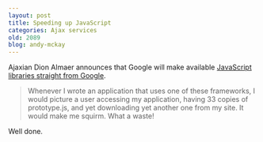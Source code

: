 ```yaml
---
layout: post
title: Speeding up JavaScript
categories: Ajax services
old: 2089
blog: andy-mckay
---
```

<p>Ajaxian Dion Almaer announces that Google will make available  <a href="http://ajaxian.com/archives/announcing-ajax-libraries-api-speed-up-your-ajax-apps-with-googles-infrastructure">JavaScript libraries straight from Google</a>.</p>
<blockquote>
Whenever I wrote an application that uses one of these frameworks, I would picture a user accessing my application, having 33 copies of prototype.js, and yet downloading yet another one from my site. It would make me squirm. What a waste!
</blockquote>
<p>Well done.</p>